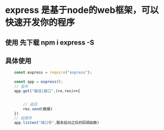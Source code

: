 # express 是基于node的web框架，可以快速开发你的程序

## 使用  先下载   npm i express -S
## 具体使用
```javascript
    const express = require("express");
   
    const app = express();
    // 监听
    app.get("路径|接口",(re,res)=>{


        // 返回
        res.send(数据)
    })
    // 起服务
    app.listen("端口号",服务启动之后的回调函数)
```

